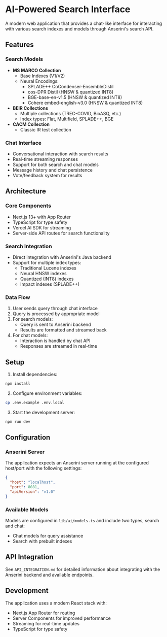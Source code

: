 # AI-Powered Search Interface

A modern web application that provides a chat-like interface for interacting with various search indexes and models through Anserini's search API.

## Features

### Search Models
- **MS MARCO Collection**
  - Base Indexes (V1/V2)
  - Neural Encodings:
    - SPLADE++ CoCondenser-EnsembleDistil
    - cos-DPR Distil (HNSW & quantized INT8)
    - BGE-base-en-v1.5 (HNSW & quantized INT8)
    - Cohere embed-english-v3.0 (HNSW & quantized INT8)
- **BEIR Collections**
  - Multiple collections (TREC-COVID, BioASQ, etc.)
  - Index types: Flat, Multifield, SPLADE++, BGE
- **CACM Collection**
  - Classic IR test collection

### Chat Interface
- Conversational interaction with search results
- Real-time streaming responses
- Support for both search and chat models
- Message history and chat persistence
- Vote/feedback system for results

## Architecture

### Core Components
- Next.js 13+ with App Router
- TypeScript for type safety
- Vercel AI SDK for streaming
- Server-side API routes for search functionality

### Search Integration
- Direct integration with Anserini's Java backend
- Support for multiple index types:
  - Traditional Lucene indexes
  - Neural HNSW indexes
  - Quantized (INT8) indexes
  - Impact indexes (SPLADE++)

### Data Flow
1. User sends query through chat interface
2. Query is processed by appropriate model
3. For search models:
   - Query is sent to Anserini backend
   - Results are formatted and streamed back
4. For chat models:
   - Interaction is handled by chat API
   - Responses are streamed in real-time

## Setup

1. Install dependencies:
```bash
npm install
```

2. Configure environment variables:
```bash
cp .env.example .env.local
```

3. Start the development server:
```bash
npm run dev
```

## Configuration

### Anserini Server
The application expects an Anserini server running at the configured host/port with the following settings:
```json
{
  "host": "localhost",
  "port": 8081,
  "apiVersion": "v1.0"
}
```

### Available Models
Models are configured in `lib/ai/models.ts` and include two types, search and chat:
- Chat models for query assistance
- Search with prebuilt indexes

## API Integration

See `API_INTEGRATION.md` for detailed information about integrating with the Anserini backend and available endpoints.

## Development

The application uses a modern React stack with:
- Next.js App Router for routing
- Server Components for improved performance
- Streaming for real-time updates
- TypeScript for type safety
